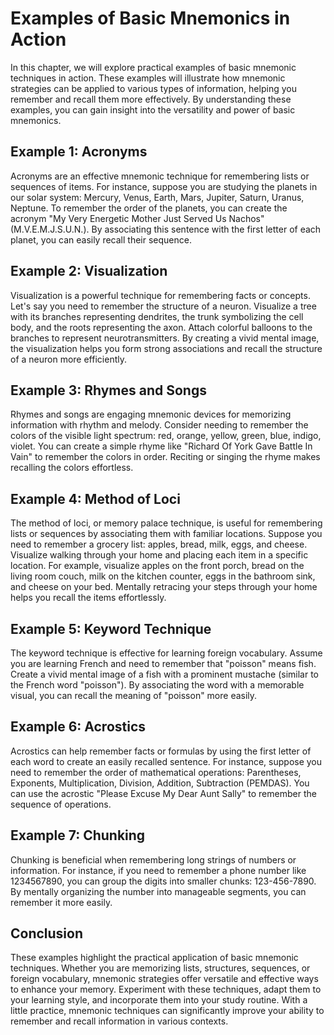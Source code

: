 # Examples of Basic Mnemonics in Action

In this chapter, we will explore practical examples of basic mnemonic techniques in action. These examples will illustrate how mnemonic strategies can be applied to various types of information, helping you remember and recall them more effectively. By understanding these examples, you can gain insight into the versatility and power of basic mnemonics.

## Example 1: Acronyms

Acronyms are an effective mnemonic technique for remembering lists or sequences of items. For instance, suppose you are studying the planets in our solar system: Mercury, Venus, Earth, Mars, Jupiter, Saturn, Uranus, Neptune. To remember the order of the planets, you can create the acronym "My Very Energetic Mother Just Served Us Nachos" (M.V.E.M.J.S.U.N.). By associating this sentence with the first letter of each planet, you can easily recall their sequence.

## Example 2: Visualization

Visualization is a powerful technique for remembering facts or concepts. Let's say you need to remember the structure of a neuron. Visualize a tree with its branches representing dendrites, the trunk symbolizing the cell body, and the roots representing the axon. Attach colorful balloons to the branches to represent neurotransmitters. By creating a vivid mental image, the visualization helps you form strong associations and recall the structure of a neuron more efficiently.

## Example 3: Rhymes and Songs

Rhymes and songs are engaging mnemonic devices for memorizing information with rhythm and melody. Consider needing to remember the colors of the visible light spectrum: red, orange, yellow, green, blue, indigo, violet. You can create a simple rhyme like "Richard Of York Gave Battle In Vain" to remember the colors in order. Reciting or singing the rhyme makes recalling the colors effortless.

## Example 4: Method of Loci

The method of loci, or memory palace technique, is useful for remembering lists or sequences by associating them with familiar locations. Suppose you need to remember a grocery list: apples, bread, milk, eggs, and cheese. Visualize walking through your home and placing each item in a specific location. For example, visualize apples on the front porch, bread on the living room couch, milk on the kitchen counter, eggs in the bathroom sink, and cheese on your bed. Mentally retracing your steps through your home helps you recall the items effortlessly.

## Example 5: Keyword Technique

The keyword technique is effective for learning foreign vocabulary. Assume you are learning French and need to remember that "poisson" means fish. Create a vivid mental image of a fish with a prominent mustache (similar to the French word "poisson"). By associating the word with a memorable visual, you can recall the meaning of "poisson" more easily.

## Example 6: Acrostics

Acrostics can help remember facts or formulas by using the first letter of each word to create an easily recalled sentence. For instance, suppose you need to remember the order of mathematical operations: Parentheses, Exponents, Multiplication, Division, Addition, Subtraction (PEMDAS). You can use the acrostic "Please Excuse My Dear Aunt Sally" to remember the sequence of operations.

## Example 7: Chunking

Chunking is beneficial when remembering long strings of numbers or information. For instance, if you need to remember a phone number like 1234567890, you can group the digits into smaller chunks: 123-456-7890. By mentally organizing the number into manageable segments, you can remember it more easily.

## Conclusion

These examples highlight the practical application of basic mnemonic techniques. Whether you are memorizing lists, structures, sequences, or foreign vocabulary, mnemonic strategies offer versatile and effective ways to enhance your memory. Experiment with these techniques, adapt them to your learning style, and incorporate them into your study routine. With a little practice, mnemonic techniques can significantly improve your ability to remember and recall information in various contexts.

